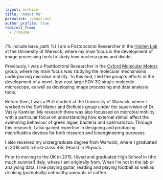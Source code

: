 ```yaml
---
layout: archive
title: "About Me"
permalink: /about-me/
author_profile: true
redirect_from:
  - /resume
---
```

{% include base_path %}
I am a Postdoctoral Researcher in the [Holden Lab](https://holdenlab.github.io/) at the University of Warwick, where my main focus is the development of image processing tools to study how bacteria grow and divide.

Previously, I was a Postdoctoral Researcher in the [Oxford Molecular Motors](https://www.physics.ox.ac.uk/research/group/oxford-molecular-motors) group, where my main focus was studying the molecular mechanisms underpinning microbial motility. To this end, I led the group's efforts in the development of a novel, low-cost large FOV 3D single-molecule microscope, as well as developing image processing and data analysis tools.

Before then, I was a PhD student at the University of Warwick, where I worked in the Soft Matter and Biofluids group under the supervision of Dr. Vasily Kantsler. My research there was also focussed on microbial motility, with a particular focus on understanding how external stimuli affect the swimming behaviour of green algae, bacteria and spermatozoa. Through this research, I also gained expertise in designing and producing microfluidics devices for both research and bioengineering purposes.

I also received my undergraduate degree from Warwick, where I graduated in 2018 with a First-class BSc (Hons) in Physics.

Prior to moving to the UK in 2015, I lived and graduated High School in (the much sunnier!) Italy, where I am originally from. When I’m not in the lab or analysing data, I like playing guitar, reading and playing football as well as drinking (potentially) unhealthy amounts of coffee.